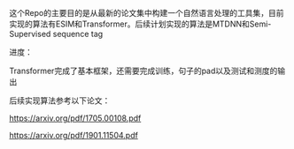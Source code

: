 这个Repo的主要目的是从最新的论文集中构建一个自然语言处理的工具集，目前实现的算法有ESIM和Transformer。后续计划实现的算法是MTDNN和Semi-Supervised sequence tag

进度：

Transformer完成了基本框架，还需要完成训练，句子的pad以及测试和测度的输出

后续实现算法参考以下论文：

https://arxiv.org/pdf/1705.00108.pdf

https://arxiv.org/pdf/1901.11504.pdf
